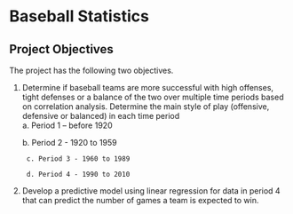 # Baseball Statistics
## Project Objectives
The project has the following two objectives.
1.	Determine if baseball teams are more successful with high offenses, tight defenses or a balance of the two over multiple time periods based on correlation analysis. Determine the main style of play (offensive, defensive or balanced) in each time period   
  	   a.	Period 1 – before 1920
  	
  	   b.	Period 2 - 1920 to 1959

  		 c.	Period 3 - 1960 to 1989

  		 d.	Period 4 - 1990 to 2010
  
3.	Develop a predictive model using linear regression for data in period 4 that can predict the number of games a team is expected to win.

